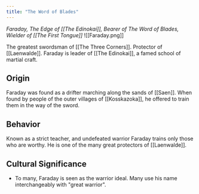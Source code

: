 ```yaml
---
title: "The Word of Blades"
---
```

*Faraday, The Edge of [[The Edinokai]], Bearer of The Word of Blades, Wielder of [[The First Tongue]]*
![[Faraday.png]]

The greatest swordsman of [[The Three Corners]]. Protector of [[Laenwalde]]. Faraday is leader of [[The Edinokai]], a famed school of martial craft.

## Origin
Faraday was found as a drifter marching along the sands of [[Saen]]. When found by people of the outer villages of [[Kosskazoka]], he offered to train them in the way of the sword.

## Behavior
Known as a strict teacher, and undefeated warrior Faraday trains only those who are worthy. He is one of the many great protectors of [[Laenwalde]].

## Cultural Significance 
- To many, Faraday is seen as the warrior ideal. Many use his name interchangeably with "great warrior".